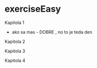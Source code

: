 # exerciseEasy

Kapitola 1
- ako sa mas - DOBRE , no to je teda den


Kapitola 2


Kapitola 3


Kapitola 4


